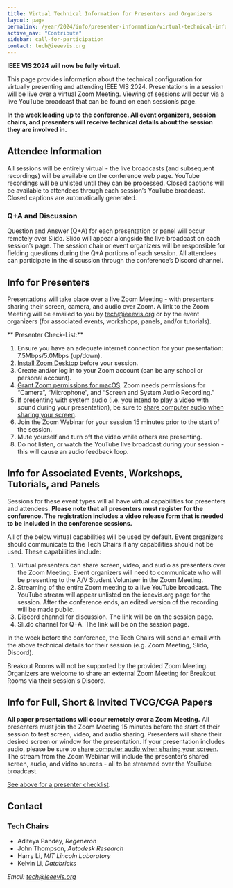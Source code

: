 ```yaml
---
title: Virtual Technical Information for Presenters and Organizers
layout: page
permalink: /year/2024/info/presenter-information/virtual-technical-information
active_nav: "Contribute"
sidebar: call-for-participation
contact: tech@ieeevis.org
---
```

**IEEE VIS 2024 will now be fully virtual.**

This page provides information about the technical configuration for virtually presenting and attending IEEE VIS 2024. Presentations in a session will be live over a virtual Zoom Meeting. Viewing of sessions will occur via a live YouTube broadcast that can be found on each session’s page.

**In the week leading up to the conference. All event organizers, session chairs, and presenters will receive technical details about the session they are involved in.**


## Attendee Information
All sessions will be entirely virtual - the live broadcasts (and subsequent recordings) will be available on the conference web page. YouTube recordings will be unlisted until they can be processed. Closed captions will be available to attendees through each session’s YouTube broadcast. Closed captions are automatically generated.

### Q+A and Discussion
Question and Answer (Q+A) for each presentation or panel will occur remotely over Slido. Slido will appear alongside the live broadcast on each session’s page. The session chair or event organizers will be responsible for fielding questions during the Q+A portions of each session. All attendees can participate in the discussion through the conference’s Discord channel.

## Info for Presenters

Presentations will take place over a live Zoom Meeting - with presenters sharing their screen, camera, and audio over Zoom. A link to the Zoom Meeting will be emailed to you by tech@ieeevis.org or by the event organizers (for associated events, workshops, panels, and/or tutorials).

** Presenter Check-List:**
1. Ensure you have an adequate internet connection for your presentation: 7.5Mbps/5.0Mbps (up/down).
2. [Install Zoom Desktop](https://zoom.us/download) before your session.
3. Create and/or log in to your Zoom account (can be any school or personal account).
4. [Grant Zoom permissions for macOS](https://support.zoom.com/hc/en/article?id=zm_kb&sysparm_article=KB0064868). Zoom needs permissions for “Camera”, “Microphone”, and “Screen and System Audio Recording.”
5. If presenting with system audio (i.e. you intend to play a video with sound during your presentation), be sure to [share computer audio when sharing your screen](https://support.zoom.com/hc/en/article?id=zm_kb&sysparm_article=KB0063608#h_01GBXFBZ8GBD3Z3YV70YRETA7Y). 
6. Join the Zoom Webinar for your session 15 minutes prior to the start of the session.
7. Mute yourself and turn off the video while others are presenting.
8. Do not listen, or watch the YouTube live broadcast during your session - this will cause an audio feedback loop.


## Info for Associated Events, Workshops, Tutorials, and Panels
Sessions for these event types will all have virtual capabilities for presenters and attendees. **Please note that all presenters must register for the conference. The registration includes a video release form that is needed to be included in the conference sessions.**

All of the below virtual capabilities will be used by default. Event organizers should communicate to the Tech Chairs if any capabilities should not be used. These capabilities include: 
1. Virtual presenters can share screen, video, and audio as presenters over the Zoom Meeting. Event organizers will need to communicate who will be presenting to the A/V Student Volunteer in the Zoom Meeting.
2. Streaming of the entire Zoom meeting to a live YouTube broadcast. The YouTube stream will appear unlisted on the ieeevis.org page for the session. After the conference ends, an edited version of the recording will be made public.
3. Discord channel for discussion. The link will be on the session page.
4. Sli.do channel for Q+A. The link will be on the session page.

In the week before the conference, the Tech Chairs will send an email with the above technical details for their session (e.g. Zoom Meeting, Slido, Discord).

Breakout Rooms will not be supported by the provided Zoom Meeting. Organizers are welcome to share an external Zoom Meeting for Breakout Rooms via their session's Discord.

## Info for Full, Short & Invited TVCG/CGA Papers
**All paper presentations will occur remotely over a Zoom Meeting.** All presenters must join the Zoom Meeting 15 minutes before the start of their session to test screen, video, and audio sharing. Presenters will share their desired screen or window for the presentation. If your presentation includes audio, please be sure to [share computer audio when sharing your screen](https://support.zoom.com/hc/en/article?id=zm_kb&sysparm_article=KB0063608#h_01GBXFBZ8GBD3Z3YV70YRETA7Y). The stream from the Zoom Webinar will include the presenter’s shared screen, audio, and video sources - all to be streamed over the YouTube broadcast.

[See above for a presenter checklist](#info-for-presenters).

## Contact

### Tech Chairs

* Aditeya Pandey, *Regeneron* 
* John Thompson, *Autodesk Research*
* Harry Li, *MIT Lincoln Laboratory*
* Kelvin Li, *Databricks*

*Email: [tech@ieeevis.org](mailto:tech@ieeevis.org)*
